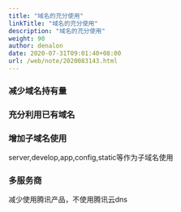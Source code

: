 ```yaml
---
title: "域名的充分使用"
linkTitle: "域名的充分使用"
description: "域名的充分使用"
weight: 90
author: denalon
date: 2020-07-31T09:01:40+08:00
url: /web/note/2020083143.html
---
```

### 减少域名持有量

### 充分利用已有域名

### 增加子域名使用

server,develop,app,config,static等作为子域名使用

### 多服务商

减少使用腾讯产品，不使用腾讯云dns


